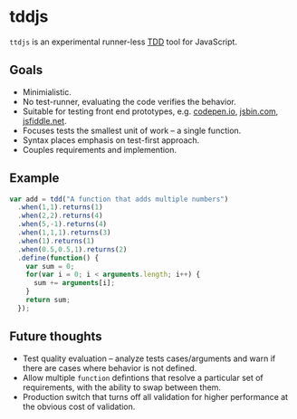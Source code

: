 # tddjs

`ttdjs` is an experimental runner-less [TDD](http://en.wikipedia.org/wiki/Test-driven_development)
tool for JavaScript.

## Goals

* Minimialistic.
* No test-runner, evaluating the code verifies the behavior.
* Suitable for testing front end prototypes, e.g. [codepen.io](http://codepen.io), [jsbin.com](http://jsbin.com), [jsfiddle.net](http://jsfiddle.net).
* Focuses tests the smallest unit of work &ndash; a single function.
* Syntax places emphasis on test-first approach.
* Couples requirements and implemention.

## Example

```js
var add = tdd("A function that adds multiple numbers")
  .when(1,1).returns(1)
  .when(2,2).returns(4)
  .when(5,-1).returns(4)
  .when(1,1,1).returns(3)
  .when(1).returns(1)
  .when(0.5,0.5,1).returns(2)
  .define(function() {
    var sum = 0;
    for(var i = 0; i < arguments.length; i++) {
      sum += arguments[i];
    }
    return sum;
  });
```

## Future thoughts

* Test quality evaluation &ndash; analyze tests cases/arguments and warn if there are cases where behavior is not defined.
* Allow multiple `function` defintions that resolve a particular set of requirements, with the ability to swap between them.
* Production switch that turns off all validation for higher performance at the obvious cost of validation.



